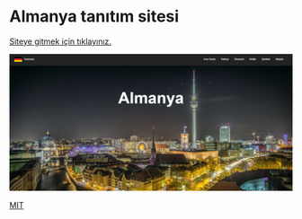 # Almanya tanıtım sitesi

[Siteye gitmek için tıklayınız.](http://almanya.epizy.com/)

<img src = "ss1.png">







[MIT](https://github.com/Murathansolmaz1/kodluyoruzilkrepo/blob/main/LICENSE) 
